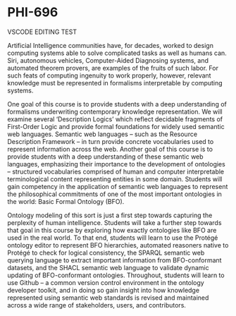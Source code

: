 # PHI-696

VSCODE EDITING TEST

Artificial Intelligence communities have, for decades, worked to design computing systems able to solve complicated tasks as well as humans can. Siri, autonomous vehicles, Computer-Aided Diagnosing systems, and automated theorem provers, are examples of the fruits of such labor. For such feats of computing ingenuity to work properly, however, relevant knowledge must be represented in formalisms interpretable by computing systems. 

One goal of this course is to provide students with a deep understanding of formalisms underwriting contemporary knowledge representation. We will examine several ‘Description Logics’ which reflect decidable fragments of First-Order Logic and provide formal foundations for widely used semantic web languages. Semantic web languages – such as the Resource Description Framework – in turn provide concrete vocabularies used to represent information across the web. Another goal of this course is to provide students with a deep understanding of these semantic web languages, emphasizing their importance to the development of ontologies – structured vocabularies comprised of human and computer interpretable terminological content representing entities in some domain. Students will gain competency in the application of semantic web languages to represent the philosophical commitments of one of the most important ontologies in the world: Basic Formal Ontology (BFO). 

Ontology modeling of this sort is just a first step towards capturing the perplexity of human intelligence. Students will take a further step towards that goal in this course by exploring how exactly ontologies like BFO are used in the real world. To that end, students will learn to use the Protégé ontology editor to represent BFO hierarchies, automated reasoners native to Protégé to check for logical consistency, the SPARQL semantic web querying language to extract important information from BFO-conformant datasets, and the SHACL semantic web language to validate dynamic updating of BFO-conformant ontologies. Throughout, students will learn to use Github – a common version control environment in the ontology developer toolkit, and in doing so gain insight into how knowledge represented using semantic web standards is revised and maintained across a wide range of stakeholders, users, and contributors.
